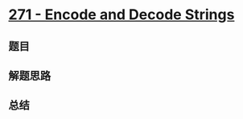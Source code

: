 # [271 - Encode and Decode Strings](https://leetcode.com/problems/encode-and-decode-strings/)

## 题目


## 解题思路


## 总结


